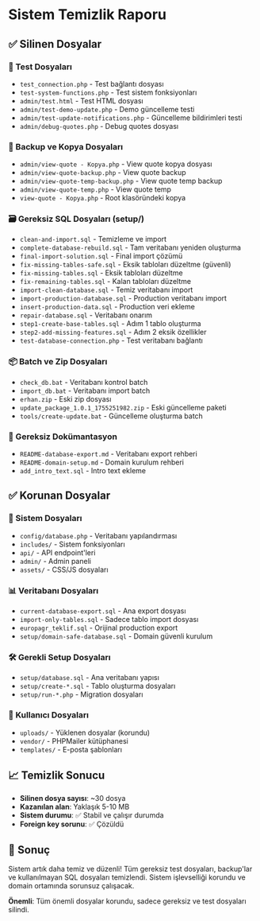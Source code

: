 # Sistem Temizlik Raporu

## ✅ Silinen Dosyalar

### 🧪 Test Dosyaları
- `test_connection.php` - Test bağlantı dosyası
- `test-system-functions.php` - Test sistem fonksiyonları
- `admin/test.html` - Test HTML dosyası
- `admin/test-demo-update.php` - Demo güncelleme testi
- `admin/test-update-notifications.php` - Güncelleme bildirimleri testi
- `admin/debug-quotes.php` - Debug quotes dosyası

### 📁 Backup ve Kopya Dosyaları
- `admin/view-quote - Kopya.php` - View quote kopya dosyası
- `admin/view-quote-backup.php` - View quote backup
- `admin/view-quote-temp-backup.php` - View quote temp backup
- `admin/view-quote-temp.php` - View quote temp
- `view-quote - Kopya.php` - Root klasöründeki kopya

### 🗃️ Gereksiz SQL Dosyaları (setup/)
- `clean-and-import.sql` - Temizleme ve import
- `complete-database-rebuild.sql` - Tam veritabanı yeniden oluşturma
- `final-import-solution.sql` - Final import çözümü
- `fix-missing-tables-safe.sql` - Eksik tabloları düzeltme (güvenli)
- `fix-missing-tables.sql` - Eksik tabloları düzeltme
- `fix-remaining-tables.sql` - Kalan tabloları düzeltme
- `import-clean-database.sql` - Temiz veritabanı import
- `import-production-database.sql` - Production veritabanı import
- `insert-production-data.sql` - Production veri ekleme
- `repair-database.sql` - Veritabanı onarım
- `step1-create-base-tables.sql` - Adım 1 tablo oluşturma
- `step2-add-missing-features.sql` - Adım 2 eksik özellikler
- `test-database-connection.php` - Test veritabanı bağlantı

### 📦 Batch ve Zip Dosyaları
- `check_db.bat` - Veritabanı kontrol batch
- `import_db.bat` - Veritabanı import batch
- `erhan.zip` - Eski zip dosyası
- `update_package_1.0.1_1755251982.zip` - Eski güncelleme paketi
- `tools/create-update.bat` - Güncelleme oluşturma batch

### 📄 Gereksiz Dokümantasyon
- `README-database-export.md` - Veritabanı export rehberi
- `README-domain-setup.md` - Domain kurulum rehberi
- `add_intro_text.sql` - Intro text ekleme

## ✅ Korunan Dosyalar

### 🔧 Sistem Dosyaları
- `config/database.php` - Veritabanı yapılandırması
- `includes/` - Sistem fonksiyonları
- `api/` - API endpoint'leri
- `admin/` - Admin paneli
- `assets/` - CSS/JS dosyaları

### 📊 Veritabanı Dosyaları
- `current-database-export.sql` - Ana export dosyası
- `import-only-tables.sql` - Sadece tablo import dosyası
- `europagr_teklif.sql` - Orijinal production export
- `setup/domain-safe-database.sql` - Domain güvenli kurulum

### 🛠️ Gerekli Setup Dosyaları
- `setup/database.sql` - Ana veritabanı yapısı
- `setup/create-*.sql` - Tablo oluşturma dosyaları
- `setup/run-*.php` - Migration dosyaları

### 📁 Kullanıcı Dosyaları
- `uploads/` - Yüklenen dosyalar (korundu)
- `vendor/` - PHPMailer kütüphanesi
- `templates/` - E-posta şablonları

## 📈 Temizlik Sonucu

- **Silinen dosya sayısı**: ~30 dosya
- **Kazanılan alan**: Yaklaşık 5-10 MB
- **Sistem durumu**: ✅ Stabil ve çalışır durumda
- **Foreign key sorunu**: ✅ Çözüldü

## 🚀 Sonuç

Sistem artık daha temiz ve düzenli! Tüm gereksiz test dosyaları, backup'lar ve kullanılmayan SQL dosyaları temizlendi. Sistem işlevselliği korundu ve domain ortamında sorunsuz çalışacak.

**Önemli**: Tüm önemli dosyalar korundu, sadece gereksiz ve test dosyaları silindi.


